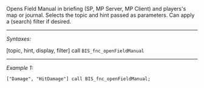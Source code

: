Opens Field Manual in briefing (SP, MP Server, MP Client) and players's map or journal.
Selects the topic and hint passed as parameters.
Can apply a (search) filter if desired.


---
*Syntaxes:*

[topic, hint, display, filter] call `BIS_fnc_openFieldManual`

---
*Example 1:*

```sqf
["Damage", "HitDamage"] call BIS_fnc_openFieldManual;
```